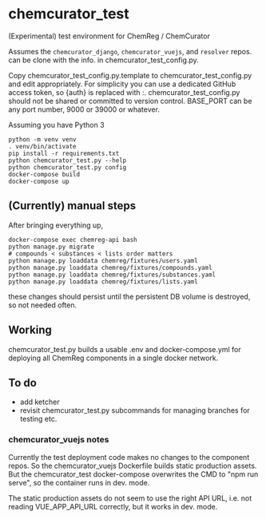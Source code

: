 # chemcurator_test

(Experimental) test environment for ChemReg / ChemCurator

Assumes the `chemcurator_django`, `chemcurator_vuejs`, and `resolver` repos.
can be clone with the info. in chemcurator_test_config.py.

Copy chemcurator_test_config.py.template to chemcurator_test_config.py
and edit appropriately.  For simplicity you can use a dedicated GitHub access
token, so {auth} is replaced with <githubuser>:<accesstoken>.
chemcurator_test_config.py should not be shared or committed to version
control.  BASE_PORT can be any port number, 9000 or 39000 or whatever.

Assuming you have Python 3
```shell
python -m venv venv
. venv/bin/activate
pip install -r requirements.txt
python chemcurator_test.py --help
python chemcurator_test.py config
docker-compose build
docker-compose up
```

## (Currently) manual steps

After bringing everything up,
```shell
docker-compose exec chemreg-api bash
python manage.py migrate
# compounds < substances < lists order matters
python manage.py loaddata chemreg/fixtures/users.yaml
python manage.py loaddata chemreg/fixtures/compounds.yaml
python manage.py loaddata chemreg/fixtures/substances.yaml
python manage.py loaddata chemreg/fixtures/lists.yaml
```
these changes should persist until the persistent DB volume is destroyed, so
not needed often.

## Working

chemcurator_test.py builds a usable .env and docker-compose.yml for deploying
all ChemReg components in a single docker network.

## To do

 - add ketcher
 - revisit chemcurator_test.py subcommands for managing branches for testing
 etc.

### chemcurator_vuejs notes

Currently the test deployment code makes no changes to the component repos.  So
the chemcurator_vuejs Dockerfile builds static production assets.  But the
chemcurator_test docker-compose overwrites the CMD to "npm run serve", so the
container runs in dev. mode.

The static production assets do not seem to use the right API URL, i.e. not
reading VUE_APP_API_URL correctly, but it works in dev. mode.
